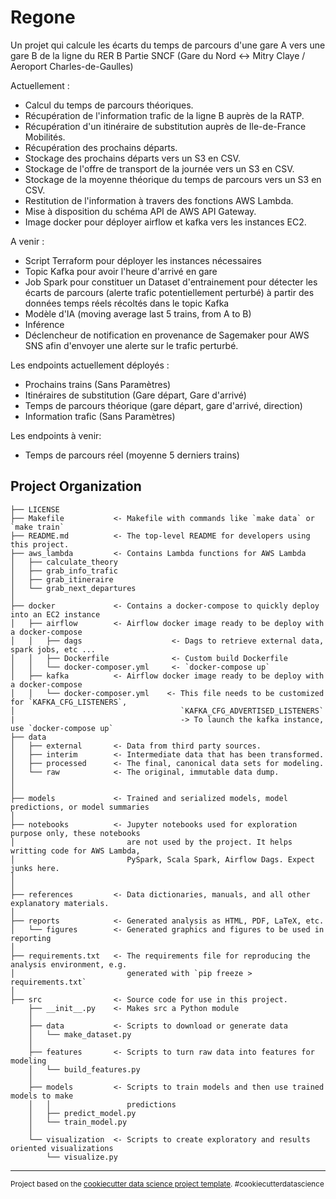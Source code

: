 Regone
==============================

Un projet qui calcule les écarts du temps de parcours d'une gare A vers une gare B de la ligne du RER B Partie SNCF (Gare du Nord &harr; Mitry Claye / Aeroport Charles-de-Gaulles)

Actuellement :
* Calcul du temps de parcours théoriques.
* Récupération de l'information trafic de la ligne B auprès de la RATP.
* Récupération d'un itinéraire de substitution auprès de Ile-de-France Mobilités.
* Récupération des prochains départs.
* Stockage des prochains départs vers un S3 en CSV.
* Stockage de l'offre de transport de la journée vers un S3 en CSV.
* Stockage de la moyenne théorique du temps de parcours vers un S3 en CSV.
* Restitution de l'information à travers des fonctions AWS Lambda.
* Mise à disposition du schéma API de AWS API Gateway.
* Image docker pour déployer airflow et kafka vers les instances EC2.

A venir :
* Script Terraform pour déployer les instances nécessaires
* Topic Kafka pour avoir l'heure d'arrivé en gare
* Job Spark pour constituer un Dataset d'entrainement pour détecter les écarts de parcours (alerte trafic potentiellement perturbé) à partir des données temps réels récoltés dans le topic Kafka
* Modèle d'IA (moving average last 5 trains, from A to B)
* Inférence
* Déclencheur de notification en provenance de Sagemaker pour AWS SNS afin d'envoyer une alerte sur le trafic perturbé.

Les endpoints actuellement déployés :
* Prochains trains (Sans Paramètres)
* Itinéraires de substitution (Gare départ, Gare d'arrivé)
* Temps de parcours théorique (gare départ, gare d'arrivé, direction) 
* Information trafic (Sans Paramètres)

Les endpoints à venir:
* Temps de parcours réel (moyenne 5 derniers trains)

Project Organization
------------

    ├── LICENSE
    ├── Makefile           <- Makefile with commands like `make data` or `make train`
    ├── README.md          <- The top-level README for developers using this project.
    ├── aws_lambda         <- Contains Lambda functions for AWS Lambda
    │   ├── calculate_theory
    │   ├── grab_info_trafic
    │   ├── grab_itineraire
    │   └── grab_next_departures
    │
    ├── docker             <- Contains a docker-compose to quickly deploy into an EC2 instance
    │   ├── airflow        <- Airflow docker image ready to be deploy with a docker-compose
    │   │   ├── dags                    <- Dags to retrieve external data, spark jobs, etc ...
    │   │   ├── Dockerfile              <- Custom build Dockerfile
    │   │   └── docker-composer.yml     <- `docker-compose up`
    │   ├── kafka          <- Airflow docker image ready to be deploy with a docker-compose 
    │   │   └── docker-composer.yml    <- This file needs to be customized for `KAFKA_CFG_LISTENERS`, 
    │                                     `KAFKA_CFG_ADVERTISED_LISTENERS`
    |                                     -> To launch the kafka instance, use `docker-compose up`
    ├── data
    │   ├── external       <- Data from third party sources.
    │   ├── interim        <- Intermediate data that has been transformed.
    │   ├── processed      <- The final, canonical data sets for modeling.
    │   └── raw            <- The original, immutable data dump.
    │
    │
    ├── models             <- Trained and serialized models, model predictions, or model summaries
    │
    ├── notebooks          <- Jupyter notebooks used for exploration purpose only, these notebooks
    │                         are not used by the project. It helps writting code for AWS Lambda,
    │                         PySpark, Scala Spark, Airflow Dags. Expect junks here.
    │                         
    │
    ├── references         <- Data dictionaries, manuals, and all other explanatory materials.
    │
    ├── reports            <- Generated analysis as HTML, PDF, LaTeX, etc.
    │   └── figures        <- Generated graphics and figures to be used in reporting
    │
    ├── requirements.txt   <- The requirements file for reproducing the analysis environment, e.g.
    │                         generated with `pip freeze > requirements.txt`
    │
    ├── src                <- Source code for use in this project.
        ├── __init__.py    <- Makes src a Python module
        │
        ├── data           <- Scripts to download or generate data
        │   └── make_dataset.py
        │
        ├── features       <- Scripts to turn raw data into features for modeling
        │   └── build_features.py
        │
        ├── models         <- Scripts to train models and then use trained models to make
        │   │                 predictions
        │   ├── predict_model.py
        │   └── train_model.py
        │
        └── visualization  <- Scripts to create exploratory and results oriented visualizations
            └── visualize.py
     


--------

<p><small>Project based on the <a target="_blank" href="https://drivendata.github.io/cookiecutter-data-science/">cookiecutter data science project template</a>. #cookiecutterdatascience</small></p>
